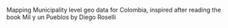 Mapping Municipality level geo data for Colombia, inspired after reading the book Mil y un Pueblos by Diego Roselli
